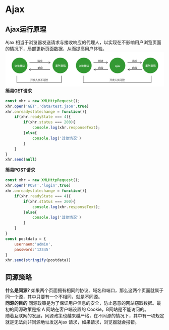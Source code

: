 # Ajax
## Ajax运行原理
Ajax 相当于浏览器发送请求与接收响应的代理人，以实现在不影响用户浏览页面的情况下，局部更新页面数据，从而提高用户体验。<br>
![ajax](../images/ajax.png)<br>
**简易GET请求**
```js
const xhr = new XMLHttpRequest();
xhr.open('GET','data/test.json',true)
xhr.onreadystatechange = function(){
    if(xhr.readyState === 4){
        if(xhr.status === 200){
            console.log(xhr.responseText);                    
        }else{
            console.log('其他情况')
        }
    }
}
xhr.send(null)
``` 
**简易POST请求**  
```js
const xhr = new XMLHttpRequest();
xhr.open('POST','login',true)
xhr.onreadystatechange = function(){
    if(xhr.readyState === 4){
        if(xhr.status === 200){
            console.log(xhr.responseText);                    
        }else{
            console.log('其他情况')
        }
    }
}
const postdata = {
    usernaem:'admin',
    password:'12345'
}
xhr.send(stringify(postdata))
```
## 同源策略
**什么是同源?**
如果两个页面拥有相同的协议、域名和端口，那么这两个页面就属于同一个源，其中只要有一个不相同，就是不同源。<br>
**同源的目的**
同源政策是为了保证用户信息的安全，防止恶意的网站窃取数据。最初的同源政策是指 A 网站在客户端设置的 Cookie，B网站是不能访问的。<br>
随着互联网的发展，同源政策也越来越严格，在不同源的情况下，其中有一项规定就是无法向非同源地址发送Ajax 请求，如果请求，浏览器就会报错。


